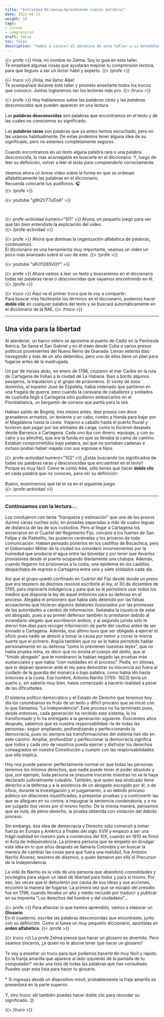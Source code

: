 ```yaml
---
title: "Actividad 01:&ensp;Aprendiendo nuevas palabras"
date: 2022-08-15
weight: 10
tags: 
- cursos
- comprension
draft: false
toc: false
description: "Vamos a conocer el objetivo de este taller y su metodología. Aprenderemos a elaborar un glosario y cómo buscar palabras en el diccionario."
---
```



{{< profe >}}
Hola, mi nombre es Zelma. Soy tu guía en este taller.  
Te enseñaré algunas cosas que ayudarán mejorar tu comprensión lectora, para que llegues a ser un lector hábil y experto.
{{< /profe >}}


{{< truco >}}
¡Hola, me llamo Aike!  
Te acompañaré durante este taller y prometo enseñarte todos los trucos que conozco. Juntos lograremos ser los lectores más pro.
{{< /truco >}}


{{< profe >}}
Hoy hablaremos sobre las _palabras raras_ y las _palabras desconocidas_ que pueden aparecer en una lectura.  
<br>
Las **palabras desconocidas** son palabras que encontramos en el texto y de las cuales no conocemos su significado.  
<br>
Las  **palabras raras** son palabras que ya antes hemos escuchado, pero no las usamos habitualmente. De estas podemos tener alguna idea de su significado, pero no estamos completamente seguros.  
<br>
Cuando encontramos en un texto alguna palabra rara o una palabra desconocida, lo más aconsejable es buscarla en el diccionario. Y, luego de leer su definición, volver a leer el texto para comprenderlo correctamente.  
<br>
Veamos ahora un breve video sobre la forma en que se ordenan alfabéticamente las palabras en el diccionario.  
Recuerda colocarte tus audífonos. 🎧  
{{< /profe >}}

{{< youtube "g9h2V77uDoA" >}}

<br>

{{< profe-actividad numero="101" >}}
Ahora, un pequeño juego para ver qué tan bien entendiste la explicación del video.  
{{< /profe-actividad >}}


{{< profe >}}
Ahora que dominas la organización alfabética de palabras, continuemos.  
El diccionario es una herramienta muy importante, veamos un video un poco más avanzado sobre el uso de este. 
{{< /profe >}}

{{< youtube "aPJYl285VQY" >}}

{{< profe >}}
Ahora vamos a leer un texto y buscaremos en el diccionario todas las palabras raras o desconocidas que vayamos encontrando en él.
{{< /profe >}}

{{< truco >}}
Aquí va el primer truco que te voy a compartir:  
Para buscar más fácilmente los términos en el diccionario, podemos hacer **doble clic** en cualquier palabra del texto y se buscará automáticamente en el diccionario de la RAE.
{{< /truco >}}

---

## Una vida para la libertad 

Al atardecer, un barco velero se aproxima al puerto de Cádiz en la Península Ibérica. Se llama el San Gabriel y en él traen desde Cuba a varios presos políticos provenientes del Nuevo Reino de Granada. Llevan setenta días navegando y más de un año detenidos, pero uno de ellos tiene un plan para fugarse antes de la madrugada. 

Un par de meses atrás, en enero de 1796, cruzaron el mar Caribe en la ruta de Cartagena de Indias a la ciudad de La Habana. Iban a bordo algunos pasajeros, la tripulación y el grupo de prisioneros. El virrey de esos dominios, el español José de Ezpeleta, había ordenado que partieran en una fragata de guerra, pero cuando la caravana de caballeros y soldados de custodia llegó a Cartagena sólo pudieron embarcarlos en el Floridablanca, un bergantín de correos que partía para la isla. 

Habían salido de Bogotá, tres meses antes, diez presos con doce granaderos armados, un teniente y un cabo, rumbo a Honda para bajar por el Magdalena hasta la costa. Viajaron a caballo hasta el puerto fluvial y tuvieron que pagar por los animales de carga, como lo hicieron después desde Barranca a Cartagena. Cada uno iba con dinero, equipaje, y con su catre y su almofrej, que era la funda en que se llevaba la cama de camino. Estaban comprometidos bajo palabra, así que no portaban cadenas e incluso podían haber viajado con sus esposas e hijos. 

{{< profe-actividad numero="102" >}}
¿Estás buscando los significados de todas las palabras raras y desconocidas que encuentras en el texto?  
Porque es muy fácil. Como te contó Aike, sólo tienes que hacer **doble clic** en cada palabra que no conoces, para ver su definición.  
<br>
Bueno, examinemos qué tal te va en el siguiente juego.  
{{< /profe-actividad >}}

---

### Continuamos con la lectura...

Los condujeron con tanta “franqueza y estimación” que uno de los presos durmió varias noches solo, en posadas separadas a más de cuatro leguas de distancia de las de sus custodios. Pero al llegar a Cartagena los encerraron en el Cuartel del Regimiento Fijo, cercano a los fuertes de San Felipe y de Pastelillo, les pusieron centinelas y los privaron de toda comunicación. Habían pensado ponerlos en los castillos de Bocachica, pero el Gobernador Militar de la ciudad los consideró inconvenientes por la humedad que producía el agua entre las bóvedas y por tener que llevarles provisiones desde el puerto ocupando diariamente una chalupa. Además, cuando llegaron los prisioneros a la costa, una epidemia en los castillos despachaba de regreso a Cartagena entre seis y siete soldados cada día. 

Así que el grupo quedó confinado en Cuartel del Fijo desde donde un preso que era tesorero de diezmos resolvió escribirle al rey, el 30 de diciembre de 1795, para implorarle indulgencia y para que se le permitiera usar todos los medios que disponía la ley de aquel entonces para su defensa en el proceso. Alegaba el prisionero que había sido detenido por las falsas acusaciones que hicieran algunos delatores ilusionados por las promesas de las autoridades a cambio de información. Señalaba la injusticia de estar sin abogado, pues a su primer defensor también lo arrestaron debido al incendiario alegato que escribieron ambos, y al segundo jurista sólo le dieron tres días para recoger información de parte del cautivo antes de ser enviado a Cartagena. Además, ese último tuvo que ser obligado a ejercer el oficio pues nadie se atrevió a tomar la causa por temor a correr la misma suerte que el primero. Argüía también que no se le había permitido hablar personalmente en su defensa “como lo previenen nuestras leyes”, que no había prueba reina, es decir que no existía el cuerpo del delito, que al “tímido abogado” que le nombraron le habían negado las pruebas más sustanciales y que había “cien nulidades en el proceso”. Pedía, en últimas, que lo dejaran aparecer ante el rey para demostrar su inocencia así fuera al cuidado de la guardia del monarca o bajo palabra, como había ido hasta entonces a la costa. Ese hombre, Antonio Nariño (1765- 1823) tenía un sueño y, sin saberlo muy bien, había comenzado a hacerlo realidad a pesar de las dificultades. 

El sistema político democrático y el Estado de Derecho que tenemos hoy día los colombianos es fruto de un lento y difícil proceso que se inició con lo que llamamos “La Independencia”. Este proceso no ha terminado pues, desde entonces, cada generación ha recibido este sistema, lo ha transformado y lo ha entregado a la generación siguiente. Doscientos años después, sabemos que es nuestra responsabilidad –la de todas las personas– seguir ampliando, profundizando y perfeccionando la democracia, pues no siempre las transformaciones del sistema han ido en este camino. Ampliar, profundizar y perfeccionar la democracia significa que todos y cada uno de nosotros pueda ejercer y disfrutar los derechos consagrados en nuestra Constitución y cumplir con las responsabilidades que ello implica. 

Hoy nos puede parecer perfectamente normal oír que todas las personas tenemos los mismos derechos, que nadie puede tener el poder absoluto y que, por ejemplo, toda persona se presume inocente mientras no se la haya declarado judicialmente culpable. También, que quien sea sindicado tiene derecho a la defensa y a la asistencia de un abogado escogido por él, o de oficio, durante la investigación y el juzgamiento; a un debido proceso público sin dilaciones injustificadas; a presentar pruebas y a controvertir las que se alleguen en su contra; a impugnar la sentencia condenatoria, y a no ser juzgado dos veces por el mismo hecho. De la misma manera, pensamos que es nula, de pleno derecho, la prueba obtenida con violación del debido proceso.

Sin embargo, esa idea de democracia y Derecho sólo comenzó a tomar fuerza en Europa y América a finales del siglo XVIII y empezó a ser una frágil realidad en nuestro país a comienzos del XIX, cuando en 1810 se firmó el Acta de Independencia. La primera persona que se empeñó en divulgar esta idea en lo que años después se llamaría Colombia y en buscar la manera de cambiar las cosas para que fuera una realidad, fue Antonio Nariño Álvarez, tesorero de diezmos, a quien llamaron por ello el Precursor de la Independencia. 

La vida de Nariño es la vida de una persona que abandonó comodidades y privilegios para seguir un ideal de libertad para todos y para sí mismo. Por eso, las veces que lo detuvieron por causa de sus ideas y sus acciones, encontró la manera de fugarse. La primera vez que se escapó del presidio fue en 1796, cuando llevaba un año y medio recluido por traducir y publicar en su imprenta “Los derechos del hombre y del ciudadano”...  


{{< profe >}}
Para afianzar lo que hemos aprendido, vamos a elaborar un **Glosario**.  
En el cuaderno, escribe las palabras desconocidas que encontraste, junto con su definición. Como si fuese un muy pequeño diccionario, apúntalas en **orden alfabético**.
{{< /profe >}}

{{< truco >}}
La profe Zelma piensa que hacer un glosario es divertido. Pero seamos sinceros, ¿a quién no le aburre tener que hacer un glosario?  
<br>
Te voy a enseñar un truco para que podamos hacerlo de muy fácil y rápido. En la franja amarilla que aparece al lado izquierdo de la pantalla de tu computador* verás una lista de todas las palabras que has consultado. Puedes usar esta lista para hacer tu glosario.  
<br> 
\* Si ingresas desde un dispositivo móvil, probablemente la fraja amarilla se presentará en la parte superior.  
<br>
Y, otro truco: allí también puedes hacer doble clic para recordar su significado. 😉

{{< /truco >}}
